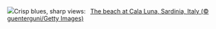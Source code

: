 ![](https://www.bing.com/th?id=OHR.CalaLuna_EN-US8760708047_UHD.jpg&w=1000)Crisp blues, sharp views:&nbsp;&ensp;[The beach at Cala Luna, Sardinia, Italy (© guenterguni/Getty Images)](https://www.bing.com/th?id=OHR.CalaLuna_EN-US8760708047_UHD.jpg)
<br><br/>
